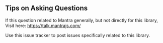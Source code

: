 ## Tips on Asking Questions

If this question related to Mantra generally, but not directly for this library, 
Visit here: https://talk.mantrajs.com/

Use this issue tracker to post issues specifically related to this library.
